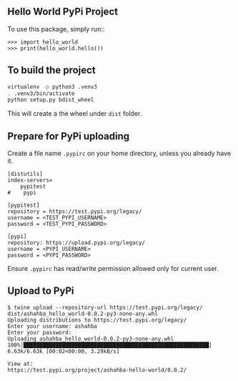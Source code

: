 Hello World PyPi Project
------------------------

To use this package, simply run::

    >>> import hello_world
    >>> print(hello_world.hello())

To build the project
--------------------
```bash
virtualenv -p python3 .venv3
. .venv3/bin/activate
python setup.py bdist_wheel
```
This will create a the wheel under `dist` folder.


Prepare for PyPi uploading
--------------------------
Create a file name `.pypirc` on your home directory, unless you already have it.
```
[distutils]
index-servers=
    pypitest
#    pypi

[pypitest]
repository = https://test.pypi.org/legacy/
username = <TEST_PYPI_USERNAME>
password = <TEST_PYPI_PASSWORD>

[pypi]
repository: https://upload.pypi.org/legacy/
username = <PYPI_USERNAME>
password = <PYPI_PASSWORD>
```
Ensure `.pypirc` has read/write permission allowed only for current user.

Upload to PyPi
--------------
```
$ twine upload --repository-url https://test.pypi.org/legacy/ dist/ashahba_hello_world-0.0.2-py3-none-any.whl 
Uploading distributions to https://test.pypi.org/legacy/
Enter your username: ashahba 
Enter your password: 
Uploading ashahba_hello_world-0.0.2-py3-none-any.whl
100%|██████████████████████████████████████████████████████████| 6.63k/6.63k [00:02<00:00, 3.29kB/s]

View at:
https://test.pypi.org/project/ashahba-hello-world/0.0.2/
```
